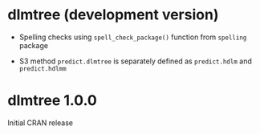 # dlmtree (development version)

* Spelling checks using `spell_check_package()` function from `spelling` package

* S3 method `predict.dlmtree` is separately defined as `predict.hdlm` and `predict.hdlmm`

# dlmtree 1.0.0

Initial CRAN release
